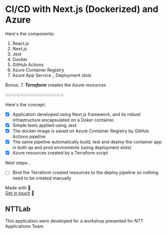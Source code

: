 # CI/CD with Next.js (Dockerized) and Azure

Here's the components:
1. React.js
2. Next.js
3. Jest
4. Docker
5. GitHub Actions
6. Azure Container Registry
7. Azure App Service
    _ Deployment slots 

Bonus: 
7. __*Terraform*__ creates the Azure resources

:boom::boom::boom::boom::boom::boom::boom::boom::boom::boom::boom::boom::boom::boom::boom::boom:

Here's the concept:
- [x] Application developed using Next.js framework, and its robust infrastructure encapsulated on a Doker container. 
- [x] Simple tests applied using Jest 
- [x] The docker image is saved on Azure Container Registry by GitHub Actions pipeline
- [x] The same pipeline automatically build, test and deploy the container app in both qa and prod enviroments (using deployment slots)
- [x] Azure resources created by a Terraform script

Next steps...
- [ ]  Bind the Terraform created resources to the deploy pipeline so nothing need to be created manually

Made with :orange_heart:	
[Get in touch](https://www.linkedin.com/in/felipe-defacio-806695106/) :call_me_hand:	


## NTTLab
This application were developed for a workshop presented for NTT Applications Team.

